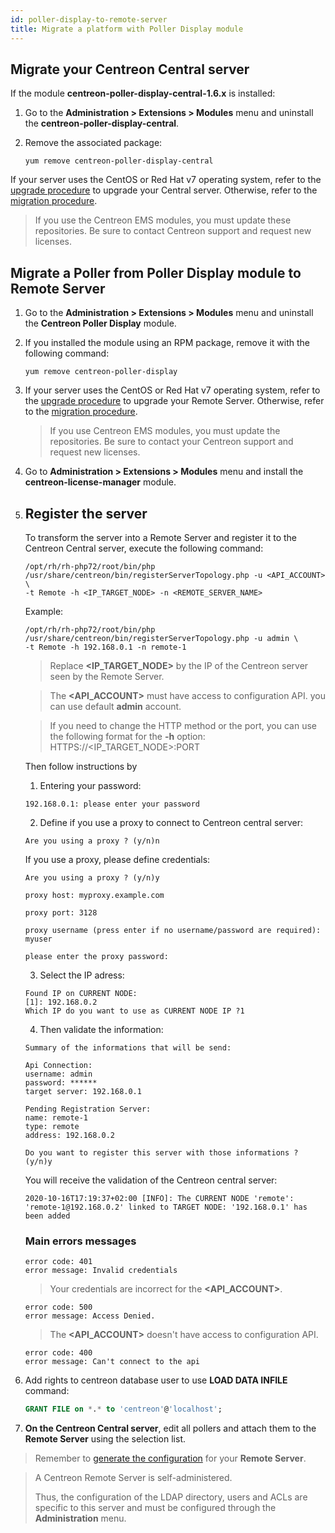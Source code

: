 ```yaml
---
id: poller-display-to-remote-server
title: Migrate a platform with Poller Display module
---
```


## Migrate your Centreon Central server

If the module **centreon-poller-display-central-1.6.x** is installed:

1. Go to the **Administration > Extensions > Modules** menu and uninstall the
**centreon-poller-display-central**.

2. Remove the associated package:

    ```shell
    yum remove centreon-poller-display-central
    ```

If your server uses the CentOS or Red Hat v7 operating system, refer to the
[upgrade procedure](../upgrade/upgrade-from-3-4.html) to upgrade your Central server.
Otherwise, refer to the [migration procedure](../migrate/migrate-from-3-4.html).

> If you use the Centreon EMS modules, you must update these repositories. Be sure
> to contact Centreon support and request new licenses.

## Migrate a Poller from Poller Display module to Remote Server

1. Go to the **Administration > Extensions > Modules** menu and uninstall the
**Centreon Poller Display** module.

2. If you installed the module using an RPM package, remove it with the
following command:

    ```shell
    yum remove centreon-poller-display
    ```

3. If your server uses the CentOS or Red Hat v7 operating system, refer to the
[upgrade procedure](../upgrade/upgrade-from-3-4.html) to upgrade your Remote Server.
Otherwise, refer to the [migration procedure](../migrate/migrate-from-3-4.html).

    > If you use Centreon EMS modules, you must update the repositories. Be sure to
    > contact your Centreon support and request new licenses.

4. Go to **Administration > Extensions > Modules** menu and install the
**centreon-license-manager** module.

5. ## Register the server

    To transform the server into a Remote Server and register it to the Centreon Central server, execute the following
    command:

    ``` shell
    /opt/rh/rh-php72/root/bin/php /usr/share/centreon/bin/registerServerTopology.php -u <API_ACCOUNT> \
    -t Remote -h <IP_TARGET_NODE> -n <REMOTE_SERVER_NAME>
    ```

    Example:

    ``` shell
    /opt/rh/rh-php72/root/bin/php /usr/share/centreon/bin/registerServerTopology.php -u admin \
    -t Remote -h 192.168.0.1 -n remote-1
    ```

    > Replace **<IP_TARGET_NODE>** by the IP of the Centreon server seen by the Remote Server.

    > The **<API_ACCOUNT>** must have access to configuration API. you can use default **admin** account.

    > If you need to change the HTTP method or the port, you can use the following format for the **-h** option:
    > HTTPS://<IP_TARGET_NODE>:PORT

    Then follow instructions by
    1. Entering your password:

    ``` shell
    192.168.0.1: please enter your password
    ```

    2. Define if you use a proxy to connect to Centreon central server:

    ``` shell
    Are you using a proxy ? (y/n)n
    ```

    If you use a proxy, please define credentials:

    ``` shell
    Are you using a proxy ? (y/n)y

    proxy host: myproxy.example.com

    proxy port: 3128

    proxy username (press enter if no username/password are required): myuser

    please enter the proxy password:
    ```

    3. Select the IP adress:

    ```shell
    Found IP on CURRENT NODE:
    [1]: 192.168.0.2
    Which IP do you want to use as CURRENT NODE IP ?1
    ```

    4. Then validate the information:

    ``` shell
    Summary of the informations that will be send:

    Api Connection:
    username: admin
    password: ******
    target server: 192.168.0.1

    Pending Registration Server:
    name: remote-1
    type: remote
    address: 192.168.0.2

    Do you want to register this server with those informations ? (y/n)y
    ```

    You will receive the validation of the Centreon central server:

    ``` shell
    2020-10-16T17:19:37+02:00 [INFO]: The CURRENT NODE 'remote': 'remote-1@192.168.0.2' linked to TARGET NODE: '192.168.0.1' has been added
    ```

    ### Main errors messages

    ``` shell
    error code: 401
    error message: Invalid credentials
    ```

    > Your credentials are incorrect for the **<API_ACCOUNT>**.

    ``` shell
    error code: 500
    error message: Access Denied.
    ```

    > The **<API_ACCOUNT>** doesn't have access to configuration API.

    ``` shell
    error code: 400
    error message: Can't connect to the api
    ```

6. Add rights to centreon database user to use **LOAD DATA INFILE** command:

    ``` SQL
    GRANT FILE on *.* to 'centreon'@'localhost';
    ```

7. **On the Centreon Central server**, edit all pollers and attach them to the
**Remote Server** using the selection list.

> Remember to [generate the configuration](../monitoring/monitoring-servers/deploying-a-configuration.html) for your
> **Remote Server**.

> A Centreon Remote Server is self-administered.
>
> Thus, the configuration of the
> LDAP directory, users and ACLs are specific to this server and must be
> configured through the **Administration** menu.
